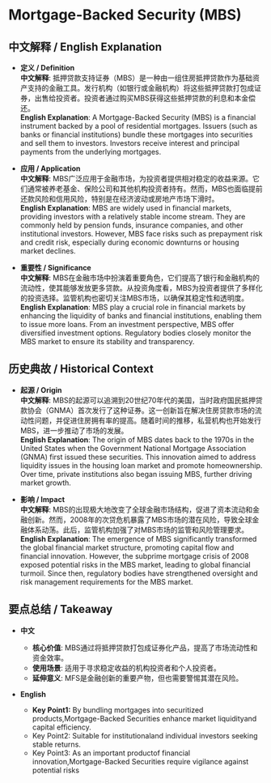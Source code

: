 # Mortgage-Backed Security (MBS)

## 中文解释 / English Explanation

* **定义 / Definition**  
  **中文解释**: 抵押贷款支持证券（MBS）是一种由一组住房抵押贷款作为基础资产支持的金融工具。发行机构（如银行或金融机构）将这些抵押贷款打包成证券，出售给投资者。投资者通过购买MBS获得这些抵押贷款的利息和本金偿还。  
  **English Explanation**: A Mortgage-Backed Security (MBS) is a financial instrument backed by a pool of residential mortgages. Issuers (such as banks or financial institutions) bundle these mortgages into securities and sell them to investors. Investors receive interest and principal payments from the underlying mortgages.

* **应用 / Application**  
  **中文解释**: MBS广泛应用于金融市场，为投资者提供相对稳定的收益来源。它们通常被养老基金、保险公司和其他机构投资者持有。然而，MBS也面临提前还款风险和信用风险，特别是在经济波动或房地产市场下滑时。  
  **English Explanation**: MBS are widely used in financial markets, providing investors with a relatively stable income stream. They are commonly held by pension funds, insurance companies, and other institutional investors. However, MBS face risks such as prepayment risk and credit risk, especially during economic downturns or housing market declines.

* **重要性 / Significance**  
  **中文解释**: MBS在金融市场中扮演着重要角色，它们提高了银行和金融机构的流动性，使其能够发放更多贷款。从投资角度看，MBS为投资者提供了多样化的投资选择。监管机构也密切关注MBS市场，以确保其稳定性和透明度。  
  **English Explanation**: MBS play a crucial role in financial markets by enhancing the liquidity of banks and financial institutions, enabling them to issue more loans. From an investment perspective, MBS offer diversified investment options. Regulatory bodies closely monitor the MBS market to ensure its stability and transparency.

## 历史典故 / Historical Context

* **起源 / Origin**  
  **中文解释**: MBS的起源可以追溯到20世纪70年代的美国，当时政府国民抵押贷款协会（GNMA）首次发行了这种证券。这一创新旨在解决住房贷款市场的流动性问题，并促进住房拥有率的提高。随着时间的推移，私营机构也开始发行MBS，进一步推动了市场的发展。  
  **English Explanation**: The origin of MBS dates back to the 1970s in the United States when the Government National Mortgage Association (GNMA) first issued these securities. This innovation aimed to address liquidity issues in the housing loan market and promote homeownership. Over time, private institutions also began issuing MBS, further driving market growth.

* **影响 / Impact**  
  **中文解释**: MBS的出现极大地改变了全球金融市场结构，促进了资本流动和金融创新。然而，2008年的次贷危机暴露了MBS市场的潜在风险，导致全球金融体系动荡。此后，监管机构加强了对MBS市场的监管和风险管理要求。  
  **English Explanation**: The emergence of MBS significantly transformed the global financial market structure, promoting capital flow and financial innovation. However, the subprime mortgage crisis of 2008 exposed potential risks in the MBS market, leading to global financial turmoil. Since then, regulatory bodies have strengthened oversight and risk management requirements for the MBS market.

## 要点总结 / Takeaway

* **中文**  
  - **核心价值**: MBS通过将抵押贷款打包成证券化产品，提高了市场流动性和资金效率。  
  - **使用场景**: 适用于寻求稳定收益的机构投资者和个人投资者。  
  - **延伸意义**: MFS是金融创新的重要产物，但也需要警惕其潜在风险。

* **English**  
  - **Key Point1:** By bundling mortgages into securitized products,Mortgage-Backed Securities enhance market liquidityand capital efficiency.
   - Key Point2: Suitable for institutionaland individual investors seeking stable returns.
   - Key Point3: As an important productof financial innovation,Mortgage-Backed Securities require vigilance against potential risks